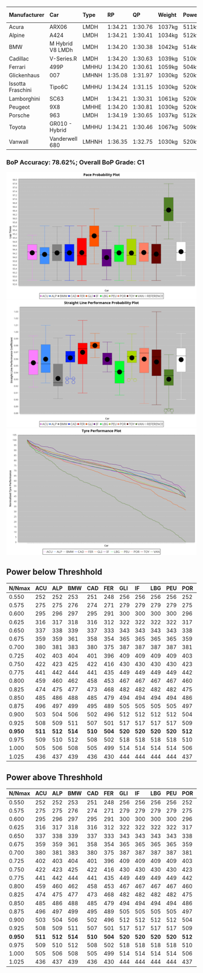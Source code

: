 |Manufacturer|Car|Type|RP|QP|Weight|Power¹|Threshhold|PINC|Power²|E/Stint|AVG Vmax|FDS|RDLC|L/Stint|BOP-Grade|ModelAccuracy|ModelPoints|Match%|
|:-|:-|:-|:-|:-|:-|:-|:-|:-|:-|:-|:-|:-|:-|:-|:-|:-|:-|:-|
|Acura|ARX06|LMDH|1:34.21|1:30.76|1037kg|511kw|210.0kph|0%|511kw|904MJ|301.15kph|-|1.02|40|-C2|100.00%|995|73.02%|
|Alpine|A424|LMDH|1:34.21|1:30.41|1034kg|512kw|210.0kph|0%|512kw|902MJ|302.17kph|-|1.03|40|~A1|81.46%|523|96.64%|
|BMW|M Hybrid V8 LMDh|LMDH|1:34.20|1:30.38|1042kg|514kw|210.0kph|0%|514kw|897MJ|297.51kph|-|1.02|40|-B1|98.60%|1690|86.42%|
|Cadillac|V-Series.R|LMDH|1:34.20|1:30.63|1039kg|510kw|210.0kph|0%|510kw|883MJ|301.36kph|-|1.02|40|-B1|98.38%|1765|87.54%|
|Ferrari|499P|LMHHU|1:34.20|1:30.61|1059kg|504kw|210.0kph|0%|504kw|886MJ|302.26kph|190kph|1.03|40|-A2|92.24%|2247|90.48%|
|Glickenhaus|007|LMHNH|1:35.08|1:31.97|1030kg|520kw|210.0kph|0%|520kw|913MJ|306.04kph|-|0.96|40|+E2|96.18%|554|52.90%|
|Issotta Fraschini|Tipo6C|LMHHU|1:34.24|1:31.15|1030kg|520kw|210.0kph|0%|520kw|917MJ|302.84kph|150kph|1.08|40|+A2|66.67%|96|92.72%|
|Lamborghini|SC63|LMDH|1:34.21|1:30.31|1061kg|520kw|210.0kph|0%|520kw|901MJ|298.80kph|-|1.03|40|-B1|96.77%|419|88.38%|
|Peugeot|9X8|LMHHE|1:34.20|1:30.81|1030kg|520kw|210.0kph|0%|520kw|910MJ|302.68kph|100kph|1.03|40|-A2|87.65%|1795|92.96%|
|Porsche|963|LMDH|1:34.19|1:30.65|1037kg|512kw|210.0kph|0%|512kw|894MJ|302.08kph|-|1.02|40|-B1|96.81%|5438|87.91%|
|Toyota|GR010 - Hybrid|LMHHU|1:34.21|1:30.46|1067kg|509kw|210.0kph|0%|509kw|901MJ|300.12kph|190kph|1.03|40|-A2|86.04%|1751|94.00%|
|Vanwall|Vanderwell 680|LMHNH|1:36.35|1:32.75|1030kg|520kw|210.0kph|0%|520kw|908MJ|297.35kph|-|1.01|40|+Ω1|91.42%|501|0.52%|

### BoP Accuracy: 78.62%; Overall BoP Grade: C1
![PACECHART](./IMG/AUTO.png)
![STRAIGHTLINEPERFORMANCECHART](./IMG/AUTO_sp.png)
![TYREPERFORMANCECHART](./IMG/AUTO_tw.png)

## Power below Threshhold
|N/Nmax|ACU|ALP|BMW|CAD|FER|GLI|IF|LBG|PEU|POR|TOY|VAN|
|:-|:-|:-|:-|:-|:-|:-|:-|:-|:-|:-|:-|:-|
|0.550|252|252|253|251|248|256|256|256|256|252|251|256|
|0.575|275|275|276|274|271|279|279|279|279|275|274|279|
|0.600|295|296|297|295|291|300|300|300|300|296|294|300|
|0.625|316|317|318|316|312|322|322|322|322|317|315|322|
|0.650|337|338|339|337|333|343|343|343|343|338|336|343|
|0.675|359|359|361|358|354|365|365|365|365|359|357|365|
|0.700|380|381|383|380|375|387|387|387|387|381|379|387|
|0.725|402|403|404|401|396|409|409|409|409|403|400|409|
|0.750|422|423|425|422|416|430|430|430|430|423|421|430|
|0.775|441|442|444|441|435|449|449|449|449|442|440|449|
|0.800|459|460|462|458|453|467|467|467|467|460|457|467|
|0.825|474|475|477|473|468|482|482|482|482|475|472|482|
|0.850|485|486|488|485|479|494|494|494|494|486|484|494|
|0.875|496|497|499|495|489|505|505|505|505|497|494|505|
|0.900|503|504|506|502|496|512|512|512|512|504|501|512|
|0.925|508|509|511|507|501|517|517|517|517|509|506|517|
|**0.950**|**511**|**512**|**514**|**510**|**504**|**520**|**520**|**520**|**520**|**512**|**509**|**520**|
|0.975|509|510|512|508|502|518|518|518|518|510|507|518|
|1.000|505|506|508|505|499|514|514|514|514|506|504|514|
|1.025|436|437|439|436|430|444|444|444|444|437|435|444|

## Power above Threshhold
|N/Nmax|ACU|ALP|BMW|CAD|FER|GLI|IF|LBG|PEU|POR|TOY|VAN|
|:-|:-|:-|:-|:-|:-|:-|:-|:-|:-|:-|:-|:-|
|0.550|252|252|253|251|248|256|256|256|256|252|251|256|
|0.575|275|275|276|274|271|279|279|279|279|275|274|279|
|0.600|295|296|297|295|291|300|300|300|300|296|294|300|
|0.625|316|317|318|316|312|322|322|322|322|317|315|322|
|0.650|337|338|339|337|333|343|343|343|343|338|336|343|
|0.675|359|359|361|358|354|365|365|365|365|359|357|365|
|0.700|380|381|383|380|375|387|387|387|387|381|379|387|
|0.725|402|403|404|401|396|409|409|409|409|403|400|409|
|0.750|422|423|425|422|416|430|430|430|430|423|421|430|
|0.775|441|442|444|441|435|449|449|449|449|442|440|449|
|0.800|459|460|462|458|453|467|467|467|467|460|457|467|
|0.825|474|475|477|473|468|482|482|482|482|475|472|482|
|0.850|485|486|488|485|479|494|494|494|494|486|484|494|
|0.875|496|497|499|495|489|505|505|505|505|497|494|505|
|0.900|503|504|506|502|496|512|512|512|512|504|501|512|
|0.925|508|509|511|507|501|517|517|517|517|509|506|517|
|**0.950**|**511**|**512**|**514**|**510**|**504**|**520**|**520**|**520**|**520**|**512**|**509**|**520**|
|0.975|509|510|512|508|502|518|518|518|518|510|507|518|
|1.000|505|506|508|505|499|514|514|514|514|506|504|514|
|1.025|436|437|439|436|430|444|444|444|444|437|435|444|
